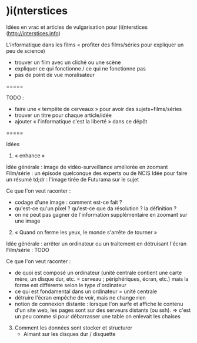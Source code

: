 )i(nterstices
=============

Idées en vrac et articles de vulgarisation pour )i(nterstices (http://interstices.info)

L'informatique dans les films = profiter des films/séries pour expliquer un peu
de science)
- trouver un film avec un cliché ou une scène
- expliquer ce qui fonctionne / ce qui ne fonctionne pas
- pas de point de vue moralisateur

=====

TODO :
- faire une « tempête de cerveaux » pour avoir des sujets+films/séries
- trouver un titre pour chaque article/idée
- ajouter « l'informatique c'est la liberté » dans ce dépôt

=====

Idées

1. « enhance »

Idée générale : image de vidéo-surveillance améliorée en zoomant
Film/série : un épisode quelconque des experts ou de NCIS
Idée pour faire un résumé td;dr : l'image tirée de Futurama sur le sujet

Ce que l'on veut raconter :
- codage d'une image : comment est-ce fait ?
- qu'est-ce qu'un pixel ? qu'est-ce que da résolution ? la définition ?
- on ne peut pas gagner de l'information supplémentaire en zoomant sur une
  image


2. « Quand on ferme les yeux, le monde s'arrête de tourner »

Idée générale : arrêter un ordinateur ou un traitement en détruisant l'écran
Film/série : TODO

Ce que l'on veut raconter :
- de quoi est composé un ordinateur (unité centrale contient une carte mère, un
  disque dur, etc. = cerveau ; périphériques, écran, etc.) mais la forme est
  différente selon le type d'ordinateur
- ce qui est fondamental dans un ordinateur = unité centrale
- détruire l'écran empêche de voir, mais ne change rien
- notion de connexion distante : lorsque l'on surfe et affiche le contenu d'un
  site web, les pages sont sur des serveurs distants (ou ssh).
=> c'est un peu comme si pour débarrasser une table on enlevait les chaises


3. Comment les données sont stocker et structurer
	- Aimant sur les disques dur / disquette
